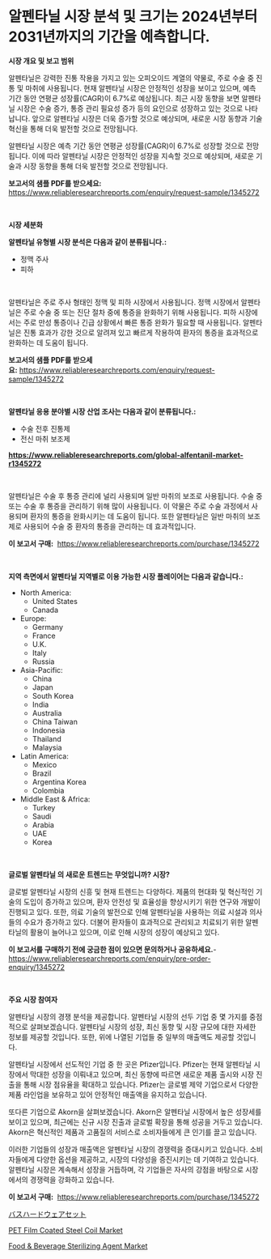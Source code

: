 <p><h1>알펜타닐 시장 분석 및 크기는 2024년부터 2031년까지의 기간을 예측합니다.</h1></p><p><strong>시장 개요 및 보고 범위</strong></p>
<p><p>알펜타닐은 강력한 진통 작용을 가지고 있는 오피오이드 계열의 약물로, 주로 수술 중 진통 및 마취에 사용됩니다. 현재 알펜타닐 시장은 안정적인 성장을 보이고 있으며, 예측 기간 동안 연평균 성장률(CAGR)이 6.7%로 예상됩니다. 최근 시장 동향을 보면 알펜타닐 시장은 수술 증가, 통증 관리 필요성 증가 등의 요인으로 성장하고 있는 것으로 나타납니다. 앞으로 알펜타닐 시장은 더욱 증가할 것으로 예상되며, 새로운 시장 동향과 기술 혁신을 통해 더욱 발전할 것으로 전망됩니다.</p><p>알펜타닐 시장은 예측 기간 동안 연평균 성장률(CAGR)이 6.7%로 성장할 것으로 전망됩니다. 이에 따라 알펜타닐 시장은 안정적인 성장을 지속할 것으로 예상되며, 새로운 기술과 시장 동향을 통해 더욱 발전할 것으로 전망됩니다.</p></p>
<p><strong>보고서의 샘플 PDF를 받으세요:</strong> <a href="https://www.reliableresearchreports.com/enquiry/request-sample/1345272">https://www.reliableresearchreports.com/enquiry/request-sample/1345272</a></p>
<p>&nbsp;</p>
<p><strong>시장 세분화</strong></p>
<p><strong>알펜타닐 유형별 시장 분석은 다음과 같이 분류됩니다.:</strong></p>
<p><ul><li>정맥 주사</li><li>피하</li></ul></p>
<p>&nbsp;</p>
<p><p>알펜타닐은 주로 주사 형태인 정맥 및 피하 시장에서 사용됩니다. 정맥 시장에서 알펜타닐은 주로 수술 중 또는 진단 절차 중에 통증을 완화하기 위해 사용됩니다. 피하 시장에서는 주로 만성 통증이나 긴급 상황에서 빠른 통증 완화가 필요할 때 사용됩니다. 알펜타닐은 진통 효과가 강한 것으로 알려져 있고 빠르게 작용하여 환자의 통증을 효과적으로 완화하는 데 도움이 됩니다.</p></p>
<p><strong>보고서의 샘플 PDF를 받으세요:</strong>&nbsp;<a href="https://www.reliableresearchreports.com/enquiry/request-sample/1345272">https://www.reliableresearchreports.com/enquiry/request-sample/1345272</a></p>
<p>&nbsp;</p>
<p><strong> 알펜타닐 응용 분야별 시장 산업 조사는 다음과 같이 분류됩니다.:</strong></p>
<p><ul><li>수술 전후 진통제</li><li>전신 마취 보조제</li></ul></p>
<p><strong><a href="https://www.reliableresearchreports.com/global-alfentanil-market-r1345272">https://www.reliableresearchreports.com/global-alfentanil-market-r1345272</a></strong></p>
<p>&nbsp;</p>
<p><p>알펜타닐은 수술 후 통증 관리에 널리 사용되며 일반 마취의 보조로 사용됩니다. 수술 중 또는 수술 후 통증을 관리하기 위해 많이 사용됩니다. 이 약물은 주로 수술 과정에서 사용되며 환자의 통증을 완화시키는 데 도움이 됩니다. 또한 알펜타닐은 일반 마취의 보조제로 사용되어 수술 중 환자의 통증을 관리하는 데 효과적입니다.</p></p>
<p><strong>이 보고서 구매:</strong>&nbsp; <a href="https://www.reliableresearchreports.com/purchase/1345272">https://www.reliableresearchreports.com/purchase/1345272</a></p>
<p>&nbsp;</p>
<p><strong>지역 측면에서 알펜타닐 지역별로 이용 가능한 시장 플레이어는 다음과 같습니다.:</strong></p>
<p><ul>
    <li>
        North America:
        <ul>
            <li>United States</li>
            <li>Canada</li>
        </ul>
    </li>
    <li>
        Europe:
        <ul>
            <li>Germany</li>
            <li>France</li>
            <li>U.K.</li>
            <li>Italy</li>
            <li>Russia</li>
        </ul>
    </li>
    <li>
        Asia-Pacific:
        <ul>
            <li>China</li>
            <li>Japan</li>
            <li>South Korea</li>
            <li>India</li>
            <li>Australia</li>
            <li>China Taiwan</li>
            <li>Indonesia</li>
            <li>Thailand</li>
            <li>Malaysia</li>
        </ul>
    </li>
    <li>
        Latin America:
        <ul>
            <li>Mexico</li>
            <li>Brazil</li>
            <li>Argentina Korea</li>
            <li>Colombia</li>
        </ul>
    </li>
    <li>
        Middle East & Africa:
        <ul>
            <li>Turkey</li>
            <li>Saudi</li>
            <li>Arabia</li>
            <li>UAE</li>
            <li>Korea</li>
        </ul>
    </li>
    </ul></p>
<p>&nbsp;</p>
<p><strong>글로벌 알펜타닐 의 새로운 트렌드는 무엇입니까? 시장?</strong></p>
<p><p>글로벌 알펜타닐 시장의 신흥 및 현재 트렌드는 다양하다. 제품의 현대화 및 혁신적인 기술의 도입이 증가하고 있으며, 환자 안전성 및 효율성을 향상시키기 위한 연구와 개발이 진행되고 있다. 또한, 의료 기술의 발전으로 인해 알펜타닐을 사용하는 의료 시설과 의사들의 수요가 증가하고 있다. 더불어 환자들이 효과적으로 관리되고 치료되기 위한 알펜타닐의 활용이 늘어나고 있으며, 이로 인해 시장의 성장이 예상되고 있다.</p></p>
<p><strong>이 보고서를 구매하기 전에 궁금한 점이 있으면 문의하거나 공유하세요.</strong>- <a href="https://www.reliableresearchreports.com/enquiry/pre-order-enquiry/1345272">https://www.reliableresearchreports.com/enquiry/pre-order-enquiry/1345272</a></p>
<p>&nbsp;</p>
<p><strong>주요 시장 참여자</strong></p>
<p><p>알펜타닐 시장의 경쟁 분석을 제공합니다. 알펜타닐 시장의 선두 기업 중 몇 가지를 중점적으로 살펴보겠습니다. 알펜타닐 시장의 성장, 최신 동향 및 시장 규모에 대한 자세한 정보를 제공할 것입니다. 또한, 위에 나열된 기업들 중 일부의 매출액도 제공할 것입니다.</p><p>알펜타닐 시장에서 선도적인 기업 중 한 곳은 Pfizer입니다. Pfizer는 현재 알펜타닐 시장에서 막대한 성장을 이뤄내고 있으며, 최신 동향에 따르면 새로운 제품 출시와 시장 진출을 통해 시장 점유율을 확대하고 있습니다. Pfizer는 글로벌 제약 기업으로서 다양한 제품 라인업을 보유하고 있어 안정적인 매출액을 유지하고 있습니다.</p><p>또다른 기업으로 Akorn을 살펴보겠습니다. Akorn은 알펜타닐 시장에서 높은 성장세를 보이고 있으며, 최근에는 신규 시장 진출과 글로벌 확장을 통해 성공을 거두고 있습니다. Akorn은 혁신적인 제품과 고품질의 서비스로 소비자들에게 큰 인기를 끌고 있습니다.</p><p>이러한 기업들의 성장과 매출액은 알펜타닐 시장의 경쟁력을 증대시키고 있습니다. 소비자들에게 다양한 옵션을 제공하고, 시장의 다양성을 증진시키는 데 기여하고 있습니다. 알펜타닐 시장은 계속해서 성장을 거듭하며, 각 기업들은 자사의 강점을 바탕으로 시장에서의 경쟁력을 강화하고 있습니다.</p></p>
<p><strong>이 보고서 구매:</strong>&nbsp;&nbsp;<a href="https://www.reliableresearchreports.com/purchase/1345272">https://www.reliableresearchreports.com/purchase/1345272</a></p>
<p><p><a href="https://github.com/zoetazuur/Market-Research-Report-List-1/blob/main/259436921934.md">バスハードウェアセット</a></p><p><a href="https://www.linkedin.com/pulse/pet-film-coated-steel-coil-market-size-global-industry-overview-iim7e?trackingId=E7t77sPSl%2By%2BlI5FQNV6oA%3D%3D">PET Film Coated Steel Coil Market</a></p><p><a href="https://www.linkedin.com/pulse/food-amp-beverage-sterilizing-agent-market-size-trends-edafe?trackingId=VQiq3Cux6B01o011El6k5g%3D%3D">Food & Beverage Sterilizing Agent Market</a></p></p>